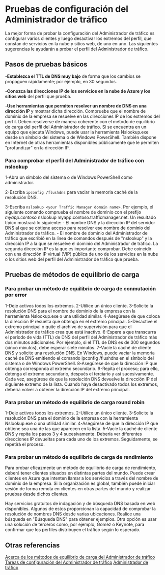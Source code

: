 <properties
   pageTitle="Pruebe la configuración del Administrador de tráfico"
   description="Este artículo le ayudará a probar la configuración del Administrador de tráfico."
   services="traffic-manager"
   documentationCenter="na"
   authors="joaoma"
   manager="adinah"
   editor="tysonn" />
<tags 
   ms.service="traffic-manager"
   ms.devlang="na"
   ms.topic="article"
   ms.tgt_pltfrm="na"
   ms.workload="infrastructure-services"
   ms.date="05/27/2015"
   ms.author="joaoma;cherylmc" />

# Pruebas de configuración del Administrador de tráfico

La mejor forma de probar la configuración del Administrador de tráfico es configurar varios clientes y luego desactivar los extremos del perfil, que constan de servicios en la nube y sitios web, de uno en uno. Las siguientes sugerencias le ayudarán a probar el perfil del Administrador de tráfico.

## Pasos de pruebas básicos

\-**Establezca el TTL de DNS muy bajo** de forma que los cambios se propaguen rápidamente; por ejemplo, en 30 segundos.

\-**Conozca las direcciones IP de los servicios en la nube de Azure y los sitios web** del perfil que prueba.

\-**Use herramientas que permiten resolver un nombre de DNS en una dirección IP** y mostrar dicha dirección. Compruebe que el nombre de dominio de la empresa se resuelve en las direcciones IP de los extremos del perfil. Deben resolverse de manera coherente con el método de equilibrio de carga del perfil del Administrador de tráfico. Si se encuentra en un equipo que ejecuta Windows, puede usar la herramienta Nslookup.exe desde un símbolo del sistema o de Windows PowerShell. También dispone en Internet de otras herramientas disponibles públicamente que le permiten "profundizar" en la dirección IP.

### Para comprobar el perfil del Administrador de tráfico con nslookup

1-Abra un símbolo del sistema o de Windows PowerShell como administrador.

2-Escriba `ipconfig /flushdns` para vaciar la memoria caché de la resolución DNS.

3-Escriba `nslookup <your Traffic Manager domain name>`. Por ejemplo, el siguiente comando comprueba el nombre de dominio con el prefijo *myapp.contoso* nslookup myapp.contoso.trafficmanager.net. Un resultado típico mostrará lo siguiente: - El nombre DNS y la dirección IP del servidor DNS al que se obtiene acceso para resolver ese nombre de dominio del Administrador de tráfico. - El nombre de dominio del Administrador de tráfico que escribió en la línea de comandos después de "nslookup" y la dirección IP a la que se resuelve el dominio del Administrador de tráfico. La segunda dirección IP es la que es importante comprobar. Debe coincidir con una dirección IP virtual (VIP) pública de uno de los servicios en la nube o los sitios web del perfil del Administrador de tráfico que prueba.

## Pruebas de métodos de equilibrio de carga


### Para probar un método de equilibrio de carga de conmutación por error

1-Deje activos todos los extremos. 2-Utilice un único cliente. 3-Solicite la resolución DNS para el nombre de dominio de la empresa con la herramienta Nslookup.exe o una utilidad similar. 4-Asegúrese de que coloca la dirección IP resuelta que obtenga en el extremo principal. 5-Desactive el extremo principal o quite el archivo de supervisión para que el Administrador de tráfico crea que está inactivo. 6-Espere a que transcurra el período de vida (TTL) de DNS del perfil del Administrador de tráfico más dos minutos adicionales. Por ejemplo, si el TTL de DNS es de 300 segundos (cinco minutos), debe esperar siete minutos. 7-Vacíe la caché de cliente DNS y solicite una resolución DNS. En Windows, puede vaciar la memoria caché de DNS emitiendo el comando ipconfig /flushdns en el símbolo del sistema o de Windows PowerShell. 8-Asegúrese de que la dirección IP que obtenga corresponda al extremo secundario. 9-Repita el proceso; para ello, detenga el extremo secundario, después el terciario y así sucesivamente. Cada vez, asegúrese de que la resolución DNS devuelve la dirección IP del siguiente extremo de la lista. Cuando haya desactivado todos los extremos, debería volver a obtener la dirección IP del extremo principal.

### Para probar un método de equilibrio de carga round robin

1-Deje activos todos los extremos. 2-Utilice un único cliente. 3-Solicite la resolución DNS para el dominio de la empresa con la herramienta Nslookup.exe o una utilidad similar. 4-Asegúrese de que la dirección IP que obtiene sea una de las que aparecen en la lista. 5-Vacíe la caché de cliente DNS y repita los pasos 3 y 4 sucesivamente. Debería ver diferentes direcciones IP devueltas para cada uno de los extremos. Seguidamente, se repetirá el proceso.

### Para probar un método de equilibrio de carga de rendimiento

Para probar eficazmente un método de equilibrio de carga de rendimiento, deberá tener clientes situados en distintas partes del mundo. Puede crear clientes en Azure que intenten llamar a los servicios a través del nombre de dominio de la empresa. Si la organización es global, también puede iniciar sesión de forma remota en clientes en otras partes del mundo y realizar pruebas desde dichos clientes.

Hay servicios gratuitos de indagación y de búsqueda DNS basada en web disponibles. Algunos de estos proporcionan la capacidad de comprobar la resolución de nombres DNS desde varias ubicaciones. Realice una búsqueda en "Búsqueda DNS" para obtener ejemplos. Otra opción es usar una solución de terceros como, por ejemplo, Gomez o Keynote, para confirmar que los perfiles distribuyen el tráfico según lo esperado.

## Otras referencias

[Acerca de los métodos de equilibrio de carga del Administrador de tráfico](../about-traffic-manager-balancing-methods.md) [Tareas de configuración del Administrador de tráfico](https://msdn.microsoft.com/library/azure/hh744830.aspx) [Administrador de tráfico](../traffic-manager.md)
 

<!---HONumber=August15_HO6-->